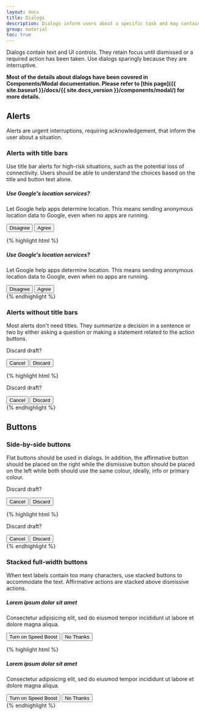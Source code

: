 ```yaml
---
layout: docs
title: Dialogs
description: Dialogs inform users about a specific task and may contain critical information, require decisions, or involve multiple tasks.
group: material
toc: true
---
```


Dialogs contain text and UI controls. They retain focus until dismissed or a required action has been taken. Use dialogs sparingly because they are interruptive.

**Most of the details about dialogs have been covered in Components/Modal documentation. Please refer to [this page]({{ site.baseurl }}/docs/{{ site.docs_version }}/components/modal/) for more details.**

## Alerts

Alerts are urgent interruptions, requiring acknowledgement, that inform the user about a situation.

### Alerts with title bars

Use title bar alerts for high-risk situations, such as the potential loss of connectivity. Users should be able to understand the choices based on the title and button text alone.

<div class="bd-example bd-example-modal">
  <div class="modal">
    <div class="modal-dialog modal-sm" role="document">
      <div class="modal-content">
        <div class="modal-header">
          <h5 class="modal-title">Use Google's location services?</h5>
        </div>
        <div class="modal-body">
          <p class="text-black-secondary typography-subheading">Let Google help apps determine location. This means sending anonymous location data to Google, even when no apps are running.</p>
        </div>
        <div class="modal-footer">
          <button class="btn btn-outline-info" data-dismiss="modal" type="button">Disagree</button>
          <button class="btn btn-outline-info" type="button">Agree</button>
        </div>
      </div>
    </div>
  </div>
</div>

{% highlight html %}
<div class="modal">
  <div class="modal-dialog modal-sm" role="document">
    <div class="modal-content">
      <div class="modal-header">
        <h5 class="modal-title">Use Google's location services?</h5>
      </div>
      <div class="modal-body">
        <p class="text-black-secondary typography-subheading">Let Google help apps determine location. This means sending anonymous location data to Google, even when no apps are running.</p>
      </div>
      <div class="modal-footer">
        <button class="btn btn-outline-info" data-dismiss="modal" type="button">Disagree</button>
        <button class="btn btn-outline-info" type="button">Agree</button>
      </div>
    </div>
  </div>
</div>
{% endhighlight %}

### Alerts without title bars

Most alerts don't need titles. They summarize a decision in a sentence or two by either asking a question or making a statement related to the action buttons.

<div class="bd-example bd-example-modal">
  <div class="modal">
    <div class="modal-dialog modal-sm" role="document">
      <div class="modal-content">
        <div class="modal-body">
          <p class="text-black-secondary typography-subheading">Discard draft?</p>
        </div>
        <div class="modal-footer">
          <button class="btn btn-outline-info" data-dismiss="modal" type="button">Cancel</button>
          <button class="btn btn-outline-info" type="button">Discard</button>
        </div>
      </div>
    </div>
  </div>
</div>

{% highlight html %}
<div class="modal">
  <div class="modal-dialog modal-sm" role="document">
    <div class="modal-content">
      <div class="modal-body">
        <p class="text-black-secondary typography-subheading">Discard draft?</p>
      </div>
      <div class="modal-footer">
        <button class="btn btn-outline-info" data-dismiss="modal" type="button">Cancel</button>
        <button class="btn btn-outline-info" type="button">Discard</button>
      </div>
    </div>
  </div>
</div>
{% endhighlight %}

## Buttons

### Side-by-side buttons

Flat buttons should be used in dialogs. In addition, the affirmative button should be placed on the right while the dismissive button should be placed on the left while both should use the same colour, ideally, info or primary colour.

<div class="bd-example bd-example-modal">
  <div class="modal">
    <div class="modal-dialog modal-sm" role="document">
      <div class="modal-content">
        <div class="modal-body">
          <p class="text-black-secondary typography-subheading">Discard draft?</p>
        </div>
        <div class="modal-footer">
          <button class="btn btn-outline-info" data-dismiss="modal" type="button">Cancel</button>
          <button class="btn btn-outline-info" type="button">Discard</button>
        </div>
      </div>
    </div>
  </div>
</div>

{% highlight html %}
<div class="modal">
  <div class="modal-dialog modal-sm" role="document">
    <div class="modal-content">
      <div class="modal-body">
        <p class="text-black-secondary typography-subheading">Discard draft?</p>
      </div>
      <div class="modal-footer">
        <button class="btn btn-outline-info" data-dismiss="modal" type="button">Cancel</button>
        <button class="btn btn-outline-info" type="button">Discard</button>
      </div>
    </div>
  </div>
</div>
{% endhighlight %}

### Stacked full-width buttons

When text labels contain too many characters, use stacked buttons to accommodate the text. Affirmative actions are stacked above dismissive actions.

<div class="bd-example bd-example-modal">
  <div class="modal">
    <div class="modal-dialog modal-sm" role="document">
      <div class="modal-content">
        <div class="modal-header">
          <h5 class="modal-title">Lorem ipsum dolor sit amet</h5>
        </div>
        <div class="modal-body">
          <p class="text-black-secondary typography-subheading">Consectetur adipisicing elit, sed do eiusmod tempor incididunt ut labore et dolore magna aliqua.</p>
        </div>
        <div class="modal-footer modal-footer-stacked">
          <button class="btn btn-outline-info" type="button">Turn on Speed Boost</button>
          <button class="btn btn-outline-info" data-dismiss="modal" type="button">No Thanks</button>
        </div>
      </div>
    </div>
  </div>
</div>

{% highlight html %}
<div class="modal">
  <div class="modal-dialog modal-sm" role="document">
    <div class="modal-content">
      <div class="modal-header">
        <h5 class="modal-title">Lorem ipsum dolor sit amet</h5>
      </div>
      <div class="modal-body">
        <p class="text-black-secondary typography-subheading">Consectetur adipisicing elit, sed do eiusmod tempor incididunt ut labore et dolore magna aliqua.</p>
      </div>
      <div class="modal-footer modal-footer-stacked">
        <button class="btn btn-outline-info" type="button">Turn on Speed Boost</button>
        <button class="btn btn-outline-info" data-dismiss="modal" type="button">No Thanks</button>
      </div>
    </div>
  </div>
</div>
{% endhighlight %}

